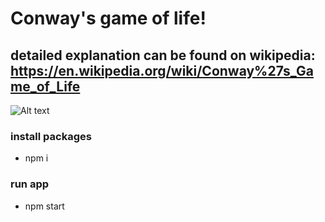 # Conway's game of life!
## detailed explanation can be found on wikipedia: https://en.wikipedia.org/wiki/Conway%27s_Game_of_Life
![Alt text](game-of-life-demo.gif "Demo")
### install packages
- npm i
### run app
- npm start